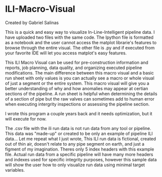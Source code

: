 # ILI-Macro-Visual

Created by Gabriel Salinas

This is a quick and easy way to visualize In-Line-Intelligent pipeline data. I have uploaded two files with the same code. The Ipython file is formatted as a notebook and the user cannot access the matplot librarie's features to browse through the entire visual. The other file is .py and if executed from your favorite IDE will let you access matplot's easy features.

This ILI Macro Visual can be used for pre-construction information and reports, job planning, data quality, and organizing executed pipeline modifications. The main difference between this macro visual and a basic run sheet with only values is you can actually see a macro or whole visual of just a segment or the entire system. This macro visual will give you a better understanding of why and how anomalies may appear at certian sections of the pipeline. A run sheet is helpful when determining the details of a section of pipe but the raw valves can sometimes add to human error when executing intergrity inspections or assessing the pipeline section.

I wrote this program a couple years back and it needs optimization, but it will execute for now.

The .csv file with the ili run data is not run data from any tool or pipeline. This data was "made-up" or created to be only an example of pipeline ILI data... Let me repeat what I just wrote, This ILI run data is fictional, created out of thin air, doesn't relate to any pipe segment on earth, and just a figment of my imagination.  Theres only 5 index headers with this example file. Actual run data from a specific pipeline will have many more headers and indexes used for specific integrity purposes, however this sample data will show the user how to only visualize run data using minimal target variables.
